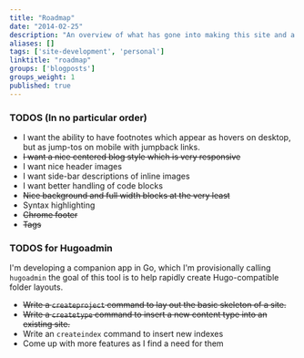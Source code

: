 ```yaml
---
title: "Roadmap"
date: "2014-02-25"
description: "An overview of what has gone into making this site and a peek at the future."
aliases: []
tags: ['site-development', 'personal']
linktitle: "roadmap"
groups: ['blogposts']
groups_weight: 1
published: true
---
```


### TODOS (In no particular order)
 * I want the ability to have footnotes which appear as hovers on desktop, but as jump-tos on mobile with jumpback links.
 * ~~I want a nice centered blog style which is very responsive~~
 * I want nice header images
 * I want side-bar descriptions of inline images
 * I want better handling of code blocks
  * ~~Nice background and full width blocks at the very least~~
  * Syntax highlighting
 * ~~Chrome footer~~
 * ~~Tags~~

### TODOS for Hugoadmin
  I'm developing a companion app in Go, which I'm provisionally calling `hugoadmin`
  the goal of this tool is to help rapidly create Hugo-compatible folder layouts.

  * ~~Write a `createproject` command to lay out the basic skeleton of a site.~~
  * ~~Write a `createtype` command to insert a new content type into an existing site.~~
  * Write an `createindex` command to insert new indexes
  * Come up with more features as I find a need for them
